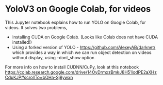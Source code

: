 # YoloV3 on Google Colab, for videos
This Jupyter notebook explains how to run YOLO on Google Colab, for videos. 
It solves two problems,
- Installing CUDA on Google Colab. (Looks like Colab does not have CUDA installed!)
- Using a forked version of YOLO - https://github.com/AlexeyAB/darknet/ which provides a way in which 
we can run object detection on videos without display, using -dont_show option.

For more info on how to install CUDNN/CuPy, look at this notebook
https://colab.research.google.com/drive/14OyDrmxzBmkJ8H51iodPE2aXHzCduKJP#scrollTo=bOHa-Sj8ywxn
